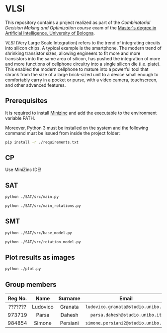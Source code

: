 # VLSI

This repository contains a project realized as part of the *Combinatorial Decision Making and Optimization course* exam of the [Master's degree in Artificial Intelligence, University of Bologna](https://corsi.unibo.it/2cycle/artificial-intelligence).

_VLSI_ (Very Large Scale Integration) refers to the trend of integrating
circuits into silicon chips. A typical example is the smartphone. The modern
trend of shrinking transistor sizes, allowing engineers to fit more and
more transistors into the same area of silicon, has pushed the integration
of more and more functions of cellphone circuitry into a single silicon die
(i.e. plate). This enabled the modern cellphone to mature into a powerful
tool that shrank from the size of a large brick-sized unit to a device small
enough to comfortably carry in a pocket or purse, with a video camera,
touchscreen, and other advanced features.

## Prerequisites

It is required to install [Minizinc](https://www.minizinc.org/) and add the executable to the environment variable PATH.

Moreover, Python 3 must be installed on the system and the following command must be issued from inside the project folder:

```bash
pip install -r ./requirements.txt
```

## CP

Use MiniZinc IDE!

## SAT

```bash
python ./SAT/src/main.py
```

```bash
python ./SAT/src/main_rotations.py
```

## SMT

```bash
python ./SAT/src/base_model.py
```

```bash
python ./SAT/src/rotation_model.py
```

## Plot results as images

```bash
python ./plot.py
```

## Group members

|  Reg No.  |  Name     |  Surname  |     Email                              |    Username      |
| :-------: | :-------: | :-------: | :------------------------------------: | :--------------: |
|  ???????  | Ludovico  | Granata   | `ludovico.granata@studio.unibo.it`     | [_LudovicoGranata_](https://github.com/LudovicoGranata) |
|  973719  | Parsa     | Dahesh    | `parsa.dahesh@studio.unibo.it`         | [_ParsaD23_](https://github.com/ParsaD23) |
|  984854  | Simone    | Persiani  | `simone.persiani2@studio.unibo.it`     | [_iosonopersia_](https://github.com/iosonopersia) |

